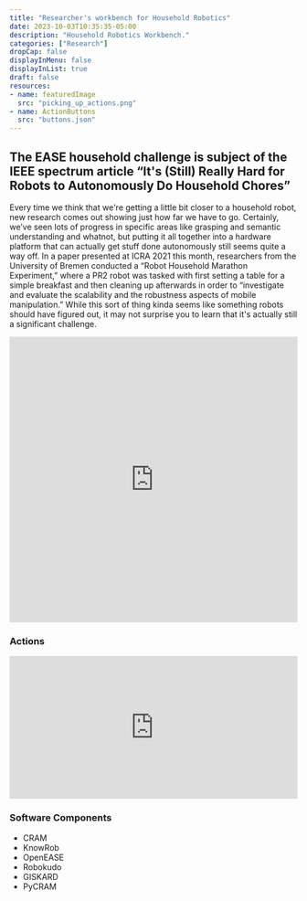 ```yaml
---
title: "Researcher's workbench for Household Robotics"
date: 2023-10-03T10:35:35-05:00
description: "Household Robotics Workbench."
categories: ["Research"]
dropCap: false
displayInMenu: false
displayInList: true
draft: false
resources:
- name: featuredImage
  src: "picking_up_actions.png"
- name: ActionButtons
  src: "buttons.json"
---
```


## The EASE household challenge is subject of the IEEE spectrum article “It's (Still) Really Hard for Robots to Autonomously Do Household Chores”

Every time we think that we're getting a little bit closer to a household robot, new research comes out showing just how far we have to go. Certainly, we’ve seen lots of progress in specific areas like grasping and semantic understanding and whatnot, but putting it all together into a hardware platform that can actually get stuff done autonomously still seems quite a way off. In a paper presented at ICRA 2021 this month, researchers from the University of Bremen conducted a “Robot Household Marathon Experiment,” where a PR2 robot was tasked with first setting a table for a simple breakfast and then cleaning up afterwards in order to “investigate and evaluate the scalability and the robustness aspects of mobile manipulation.” While this sort of thing kinda seems like something robots should have figured out, it may not surprise you to learn that it's actually still a significant challenge.

<iframe width="100%" height="500" src="https://www.youtube.com/embed/pv_n9FQRoZQ?si=j3CB2Sj4itd_1qlC" title="YouTube video player" frameborder="0" allow="accelerometer; autoplay; clipboard-write; encrypted-media; gyroscope; picture-in-picture; web-share" allowfullscreen></iframe>

### Actions
<iframe frameBorder="0" style="width:100%;height:250px;" src="https://intel4coro.github.io/coai-list/#/widgets/ActionForm?data=/coai-list/household.json"></iframe>


### Software Components

- CRAM
- KnowRob
- OpenEASE
- Robokudo
- GISKARD
- PyCRAM